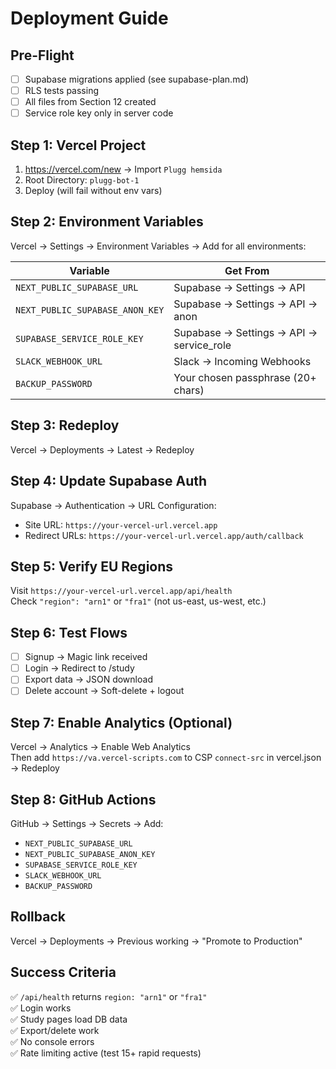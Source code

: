 # Deployment Guide

## Pre-Flight
- [ ] Supabase migrations applied (see supabase-plan.md)
- [ ] RLS tests passing
- [ ] All files from Section 12 created
- [ ] Service role key only in server code

## Step 1: Vercel Project
1. https://vercel.com/new → Import `Plugg hemsida`
2. Root Directory: `plugg-bot-1`
3. Deploy (will fail without env vars)

## Step 2: Environment Variables
Vercel → Settings → Environment Variables → Add for all environments:

| Variable | Get From |
|----------|----------|
| `NEXT_PUBLIC_SUPABASE_URL` | Supabase → Settings → API |
| `NEXT_PUBLIC_SUPABASE_ANON_KEY` | Supabase → Settings → API → anon |
| `SUPABASE_SERVICE_ROLE_KEY` | Supabase → Settings → API → service_role |
| `SLACK_WEBHOOK_URL` | Slack → Incoming Webhooks |
| `BACKUP_PASSWORD` | Your chosen passphrase (20+ chars) |

## Step 3: Redeploy
Vercel → Deployments → Latest → Redeploy

## Step 4: Update Supabase Auth
Supabase → Authentication → URL Configuration:
- Site URL: `https://your-vercel-url.vercel.app`
- Redirect URLs: `https://your-vercel-url.vercel.app/auth/callback`

## Step 5: Verify EU Regions
Visit `https://your-vercel-url.vercel.app/api/health`  
Check `"region": "arn1"` or `"fra1"` (not us-east, us-west, etc.)

## Step 6: Test Flows
- [ ] Signup → Magic link received
- [ ] Login → Redirect to /study
- [ ] Export data → JSON download
- [ ] Delete account → Soft-delete + logout

## Step 7: Enable Analytics (Optional)
Vercel → Analytics → Enable Web Analytics  
Then add `https://va.vercel-scripts.com` to CSP `connect-src` in vercel.json → Redeploy

## Step 8: GitHub Actions
GitHub → Settings → Secrets → Add:
- `NEXT_PUBLIC_SUPABASE_URL`
- `NEXT_PUBLIC_SUPABASE_ANON_KEY`
- `SUPABASE_SERVICE_ROLE_KEY`
- `SLACK_WEBHOOK_URL`
- `BACKUP_PASSWORD`

## Rollback
Vercel → Deployments → Previous working → "Promote to Production"

## Success Criteria
✅ `/api/health` returns `region: "arn1"` or `"fra1"`  
✅ Login works  
✅ Study pages load DB data  
✅ Export/delete work  
✅ No console errors  
✅ Rate limiting active (test 15+ rapid requests)
